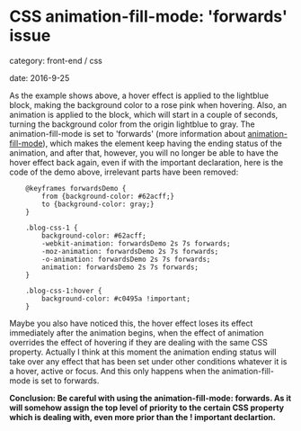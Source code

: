 # CSS animation-fill-mode: 'forwards' issue

<div class="meta">
<p>category: front-end / css</p>
<p>date: 2016-9-25</p>
</div>

As the example shows above, a hover effect is applied to the lightblue block, making the background color to a rose pink when hovering. Also, an animation is applied to the block, which will start in a couple of seconds, turning the background color from the origin lightblue to gray. The animation-fill-mode is set to 'forwards' (more information about <a href="https://developer.mozilla.org/en-US/docs/Web/CSS/animation-fill-mode">animation-fill-mode</a>), which makes the element keep having the ending status of the animation, and after that, however, you will no longer be able to have the hover effect back again, even if with the important declaration, here is the code of the demo above, irrelevant parts have been removed:

		@keyframes forwardsDemo {
			from {background-color: #62acff;}
			to {background-color: gray;}
		}

		.blog-css-1 {
			background-color: #62acff;
			-webkit-animation: forwardsDemo 2s 7s forwards;
			-moz-animation: forwardsDemo 2s 7s forwards;
			-o-animation: forwardsDemo 2s 7s forwards;
			animation: forwardsDemo 2s 7s forwards;
		}

		.blog-css-1:hover {
			background-color: #c0495a !important;
		}

Maybe you also have noticed this, the hover effect loses its effect immediately after the animation begins, when the effect of animation overrides the effect of hovering if they are dealing with the same CSS property. Actually I think at this moment the animation ending status will take over any effect that has been set under other conditions whatever it is a hover, active or focus. And this only happens when the animation-fill-mode is set to forwards.

**Conclusion: Be careful with using the animation-fill-mode: forwards. As it will somehow assign the top level of priority to the certain CSS property which is dealing with, even more prior than the ! important declartion.**

